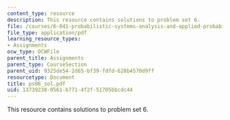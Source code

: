 ```yaml
---
content_type: resource
description: This resource contains solutions to problem set 6.
file: /courses/6-041-probabilistic-systems-analysis-and-applied-probability-spring-2006/137392380561b7714f2f51705bbcdc44_ps06_sol.pdf
file_type: application/pdf
learning_resource_types:
- Assignments
ocw_type: OCWFile
parent_title: Assignments
parent_type: CourseSection
parent_uid: 9325de54-2d65-bf39-fdfd-628b4570d9ff
resourcetype: Document
title: ps06_sol.pdf
uid: 13739238-0561-b771-4f2f-51705bbcdc44
---
```

This resource contains solutions to problem set 6.

